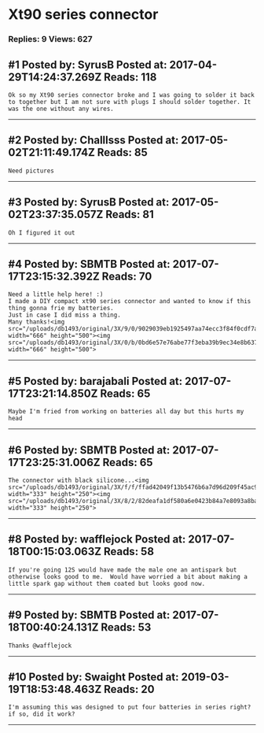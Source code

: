 # Xt90 series connector

### Replies: 9 Views: 627

## \#1 Posted by: SyrusB Posted at: 2017-04-29T14:24:37.269Z Reads: 118

```
Ok so my Xt90 series connector broke and I was going to solder it back to together but I am not sure with plugs I should solder together. It was the one without any wires.
```

---
## \#2 Posted by: Challlsss Posted at: 2017-05-02T21:11:49.174Z Reads: 85

```
Need pictures
```

---
## \#3 Posted by: SyrusB Posted at: 2017-05-02T23:37:35.057Z Reads: 81

```
Oh I figured it out
```

---
## \#4 Posted by: SBMTB Posted at: 2017-07-17T23:15:32.392Z Reads: 70

```
Need a little help here! :)
I made a DIY compact xt90 series connector and wanted to know if this thing gonna frie my batteries.
Just in case I did miss a thing.
Many thanks!<img src="/uploads/db1493/original/3X/9/0/9029039eb1925497aa74ecc3f84f0cdf7a2cfd61.jpg" width="666" height="500"><img src="/uploads/db1493/original/3X/0/b/0bd6e57e76abe77f3eba39b9ec34e8b637be686d.jpg" width="666" height="500">
```

---
## \#5 Posted by: barajabali Posted at: 2017-07-17T23:21:14.850Z Reads: 65

```
Maybe I'm fried from working on batteries all day but this hurts my head
```

---
## \#6 Posted by: SBMTB Posted at: 2017-07-17T23:25:31.006Z Reads: 65

```
The connector with black silicone...<img src="/uploads/db1493/original/3X/f/f/ffad42049f13b5476b6a7d96d209f45ac9462016.jpg" width="333" height="250"><img src="/uploads/db1493/original/3X/8/2/82deafa1df580a6e0423b84a7e8093a8bac0291b.jpg" width="333" height="250">
```

---
## \#8 Posted by: wafflejock Posted at: 2017-07-18T00:15:03.063Z Reads: 58

```
If you're going 12S would have made the male one an antispark but otherwise looks good to me.  Would have worried a bit about making a little spark gap without them coated but looks good now.
```

---
## \#9 Posted by: SBMTB Posted at: 2017-07-18T00:40:24.131Z Reads: 53

```
Thanks @wafflejock
```

---
## \#10 Posted by: Swaight Posted at: 2019-03-19T18:53:48.463Z Reads: 20

```
I'm assuming this was designed to put four batteries in series right? if so, did it work?
```

---
